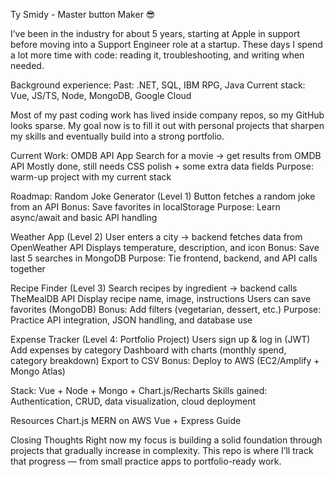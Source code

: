 Ty Smidy - Master button Maker 😎

I’ve been in the industry for about 5 years, starting at Apple in support before moving into a Support Engineer role at a startup. 
These days I spend a lot more time with code: reading it, troubleshooting, and writing when needed.

Background experience:
Past: .NET, SQL, IBM RPG, Java
Current stack: Vue, JS/TS, Node, MongoDB, Google Cloud

Most of my past coding work has lived inside company repos, so my GitHub looks sparse.
My goal now is to fill it out with personal projects that sharpen my skills and eventually build into a strong portfolio.

Current Work:
OMDB API App
Search for a movie → get results from OMDB API
Mostly done, still needs CSS polish + some extra data fields
Purpose: warm-up project with my current stack

Roadmap:
Random Joke Generator (Level 1)
Button fetches a random joke from an API
Bonus: Save favorites in localStorage
Purpose: Learn async/await and basic API handling

Weather App (Level 2)
User enters a city → backend fetches data from OpenWeather API
Displays temperature, description, and icon
Bonus: Save last 5 searches in MongoDB
Purpose: Tie frontend, backend, and API calls together

Recipe Finder (Level 3)
Search recipes by ingredient → backend calls TheMealDB API
Display recipe name, image, instructions
Users can save favorites (MongoDB)
Bonus: Add filters (vegetarian, dessert, etc.)
Purpose: Practice API integration, JSON handling, and database use

Expense Tracker (Level 4: Portfolio Project)
Users sign up & log in (JWT)
Add expenses by category
Dashboard with charts (monthly spend, category breakdown)
Export to CSV
Bonus: Deploy to AWS (EC2/Amplify + Mongo Atlas)

Stack: Vue + Node + Mongo + Chart.js/Recharts
Skills gained: Authentication, CRUD, data visualization, cloud deployment

Resources
Chart.js
MERN on AWS
Vue + Express Guide

Closing Thoughts
Right now my focus is building a solid foundation through projects that gradually increase in complexity. This repo is where I’ll track that progress — from small practice apps to portfolio-ready work.
